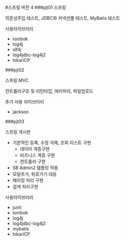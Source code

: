 ﻿#스프링 
버전 4
###pjt01
스프링

의존성주입 테스트, JDBC와 커넥션풀 테스트, MyBatis 테스트

사용라이브러리
+ lombok
+ log4j
+ slf4j
+ log4jdbc-log4j2
+ hikariCP

###pjt02

스프링 MVC

컨트롤러구조 및 리턴타입, 에러처리, 파일업로드


추가 사용 라이브러리 
+ jackson

###pjt03

스프링 게시판
+ 기본적인 등록, 수정 삭제, 조회 리스트 구현
  + 데이터 계층구현
  + 비즈니스 계층 구현
  + 컨트롤러 구현
+ SB Admin2 템플릿 적용
+ 모달추가, 뒤로가기 대응
+ 페이징 처리 구현
+ 검색 처리구현

사용라이브러리
+ junit
+ lombok
+ log4j
+ log4jdbc-log4j2
+ mybatis
+ hikariCP